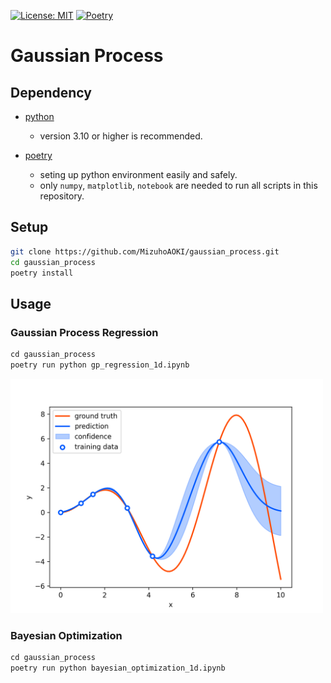 [![License: MIT](https://img.shields.io/badge/License-MIT-blue.svg)](https://opensource.org/licenses/MIT)
[![Poetry](https://img.shields.io/endpoint?url=https://python-poetry.org/badge/v0.json)](https://python-poetry.org/)

# Gaussian Process

## Dependency

- [python](https://www.python.org/)
  - version 3.10 or higher is recommended.

- [poetry](https://python-poetry.org/)
  - seting up python environment easily and safely.
  - only `numpy`, `matplotlib`, `notebook` are needed to run all scripts in this repository.

## Setup
```sh
git clone https://github.com/MizuhoAOKI/gaussian_process.git
cd gaussian_process
poetry install
```

## Usage

### Gaussian Process Regression

```python
cd gaussian_process
poetry run python gp_regression_1d.ipynb
```

<img src="./media/gpr_1d.png" width="500px" alt="gaussian process regression (1 dim)">


### Bayesian Optimization

```python
cd gaussian_process
poetry run python bayesian_optimization_1d.ipynb
```


